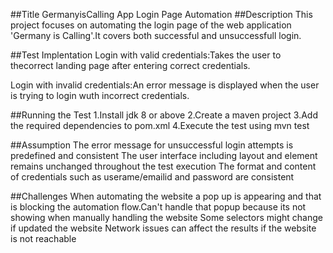 ##Title
GermanyisCalling App Login Page Automation
##Description
This project focuses on automating the login page of the web application 'Germany is Calling'.It covers both successful and unsuccessfull login.

##Test Implentation
Login with valid credentials:Takes the user to thecorrect landing page after entering correct credentials.

Login with invalid credentials:An error message is displayed when the user is trying to login wuth incorrect credentials.

##Running the Test
1.Install jdk 8 or above 2.Create a maven project 3.Add the required dependencies to pom.xml 4.Execute the test using mvn test

##Assumption
The error message for unsuccessful login attempts is predefined and consistent The user interface including layout and element remains unchanged throughout the test execution The format and content of credentials such as userame/emailid and password are consistent

##Challenges
When automating the website a pop up is appearing and that is blocking the automation flow.Can't handle that popup because its not showing when manually handling the website
Some selectors might change if updated the website Network issues can affect the results if the website is not reachable
